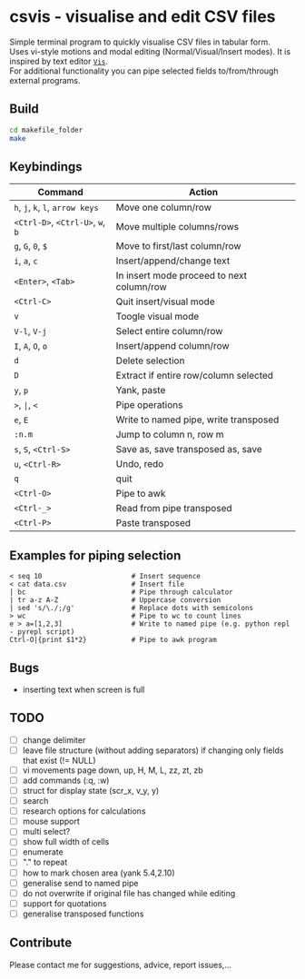 # csvis - visualise and edit CSV files

Simple terminal program to quickly visualise CSV files in tabular form.  
Uses vi-style motions and modal editing (Normal/Visual/Insert modes).
It is inspired by text editor [`Vis`](https://github.com/martanne/vis).  
For additional functionality you can pipe selected fields to/from/through external programs.

## Build
```sh
cd makefile_folder
make
```

## Keybindings
| Command                           | Action                                     |
|-----------------------------------|--------------------------------------------|
| `h`, `j`, `k`, `l`, `arrow keys`  | Move one column/row                        |
| `<Ctrl-D>`, `<Ctrl-U>`, `w`, `b`  | Move multiple columns/rows                 |
| `g`, `G`, `0`, `$`                | Move to first/last column/row              |
| `i`, `a`, `c`                     | Insert/append/change text                  |
| `<Enter>`, `<Tab>`                | In insert mode proceed to next column/row  |
| `<Ctrl-C>`                        | Quit insert/visual mode                    |
| `v`                               | Toogle visual mode                         |
| `V-l`, `V-j`                      | Select entire column/row                   |
| `I`, `A`, `O`, `o`                | Insert/append column/row                   |
| `d`                               | Delete selection                           |
| `D`                               | Extract if entire row/column selected      |
| `y`, `p`                          | Yank, paste                                |
| `>`, `\|`, `<`                    | Pipe operations                            |
| `e`, `E`                          | Write to named pipe, write transposed      |
| `:n.m`                            | Jump to column n, row m                    |
| `s`, `S`, `<Ctrl-S>`              | Save as, save transposed as, save          |
| `u`, `<Ctrl-R>`                   | Undo, redo                                 |
| `q`                               | quit                                       |
| `<Ctrl-O>`                        | Pipe to awk                                |
| `<Ctrl-_>`                        | Read from pipe transposed                  |
| `<Ctrl-P>`                        | Paste transposed                           |
    
## Examples for piping selection
```
< seq 10                      # Insert sequence
< cat data.csv                # Insert file
| bc                          # Pipe through calculator
| tr a-z A-Z                  # Uppercase conversion
| sed 's/\./;/g'              # Replace dots with semicolons
> wc                          # Pipe to wc to count lines
e > a=[1,2,3]                 # Write to named pipe (e.g. python repl - pyrepl script)
Ctrl-O|{print $1*2}           # Pipe to awk program
```

## Bugs
- inserting text when screen is full

## TODO
- [ ] change delimiter
- [ ] leave file structure (without adding separators) if changing only fields that exist (!= NULL)
- [ ] vi movements page down, up, H, M, L, zz, zt, zb
- [ ] add commands (:q, :w)
- [ ] struct for display state (scr_x, v_y, y)
- [ ] search
- [ ] research options for calculations
- [ ] mouse support
- [ ] multi select?
- [ ] show full width of cells
- [ ] enumerate
- [ ] "." to repeat
- [ ] how to mark chosen area (yank 5.4,2.10)
- [ ] generalise send to named pipe
- [ ] do not overwrite if original file has changed while editing
- [ ] support for quotations
- [ ] generalise transposed functions

## Contribute
Please contact me for suggestions, advice, report issues,...
